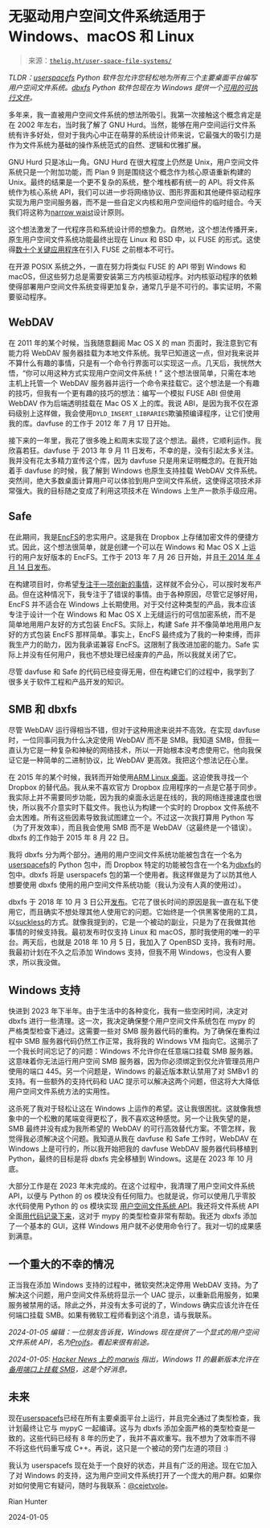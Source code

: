 <!--yml

category: 未分类

date: 2024-05-27 14:30:53

-->

# 无驱动用户空间文件系统适用于 Windows、macOS 和 Linux

> 来源：[`thelig.ht/user-space-file-systems/`](https://thelig.ht/user-space-file-systems/)

*TLDR：[userspacefs](https://pypi.org/project/userspacefs/) Python 软件包允许您轻松地为所有三个主要桌面平台编写用户空间文件系统。[dbxfs](https://pypi.org/project/dbxfs/) Python 软件包现在为 Windows 提供一个[可用的可执行文件](https://www.dropbox.com/scl/fo/5bjakuwingc6vk9kcgcy0/h?rlkey=bgab24afqq8rgb78qo9hwsum8&dl=0)。*

多年来，我一直被用户空间文件系统的想法所吸引。我第一次接触这个概念肯定是在 2002 年左右，当时我了解了 GNU Hurd。当然，能够在用户空间运行文件系统有许多好处，但对于我内心中正在萌芽的系统设计师来说，它最强大的吸引力是作为文件系统为基础的操作系统范式的自然、逻辑和优雅扩展。

GNU Hurd 只是冰山一角。GNU Hurd 在很大程度上仍然是 Unix，用户空间文件系统只是一个附加功能，而 Plan 9 则是围绕这个概念作为核心原语重新构建的 Unix。最终的结果是一个更不复杂的系统，整个堆栈都有统一的 API。将文件系统作为核心系统 API，我们可以进一步将网络协议、图形界面和其他硬件驱动程序实现为用户空间服务器，而不是一些自定义内核和用户空间组件的临时组合。今天我们将这称为[narrow waist](http://www.oilshell.org/blog/2022/02/diagrams.html)设计原则。

这个想法激发了一代程序员和系统设计师的想象力。自然地，这个想法传播开来，原生用户空间文件系统功能最终出现在 Linux 和 BSD 中，以 FUSE 的形式。这使得[数十个关键应用程序](https://en.wikipedia.org/wiki/Filesystem_in_Userspace#Applications)在引入 FUSE 之前根本不可行。

在开源 POSIX 系统之外，一直在努力将类似 FUSE 的 API 带到 Windows 和 macOS，但这些努力总是需要安装第三方内核驱动程序。对内核驱动程序的依赖使得部署用户空间文件系统变得更加复杂，通常几乎是不可行的。事实证明，不需要驱动程序。

## WebDAV

在 2011 年的某个时候，当我随意翻阅 Mac OS X 的 man 页面时，我注意到它有能力将 WebDAV 服务器挂载为本地文件系统。我早已知道这一点，但对我来说并不算什么有趣的事情，只是有一个命令行界面可以实现这一点。几天后，我恍然大悟，“你可以用这种方式实现用户空间文件系统！” 这个想法很简单，只需在本地主机上托管一个 WebDAV 服务器并运行一个命令来挂载它。这个想法是一个有趣的技巧，但我有一个更有趣的技巧的想法：编写一个模拟 FUSE ABI 但使用 WebDAV 作为后端透明挂载在 Mac OS X 上的库。我说 ABI，是因为我不仅在源码级别上这样做，我会使用`DYLD_INSERT_LIBRARIES`欺骗预编译程序，让它们使用我的库。davfuse 的工作于 2012 年 7 月 17 日开始。

接下来的一年里，我花了很多晚上和周末实现了这个想法。最终，它顺利运作。我欣喜若狂。davfuse 于 2013 年 9 月 11 日发布，不幸的是，没有引起太多关注。我并没有花太多精力宣传这个库，因为 davfuse 只是用来证明概念的。在我开始着手 davfuse 的时候，我了解到 Windows 也原生支持挂载 WebDAV 文件系统。突然间，绝大多数桌面计算用户可以体验到用户空间文件系统，这使得这项技术非常强大。我的目标随之变成了利用这项技术在 Windows 上生产一款杀手级应用。

## Safe

在此期间，我是[EncFS](https://vgough.github.io/encfs/)的忠实用户。这是我在 Dropbox 上存储加密文件的便捷方式。因此，这个想法很简单，就是创建一个可以在 Windows 和 Mac OS X 上运行的用户友好版本的 EncFS。工作于 2013 年 7 月 26 日开始，并且[于 2014 年 4 月 14 日发布](https://news.ycombinator.com/item?id=7588369)。

在构建项目时，你希望[专注于一项创新的事情](https://boringtechnology.club/)，这样就不会分心，可以按时发布产品。但在这种情况下，我专注于了错误的事情。由于各种原因，尽管它足够好用，EncFS 并不适合在 Windows 上长期使用。对于交付这种类型的产品，我本应该专注于设计一个在 Windows 和 Mac OS X 上无缝运行的可信加密系统，而不是简单地用用户友好的方式包装 EncFS。实际上，构建 Safe 并不像简单地用用户友好的方式包装 EncFS 那样简单。事实上，EncFS 最终成为了我的一种束缚，而非我生产力的助力，因为我承诺兼容 EncFS。这限制了我改进加密的能力。Safe 实际上并没有任何用户，我也不想处理已经废弃的产品，所以我就关闭了它。

尽管 davfuse 和 Safe 的代码已经变得无用，但在构建它们的过程中，我学到了很多关于软件工程和产品开发的知识。

## SMB 和 dbxfs

尽管 WebDAV 运行得相当不错，但对于这种用途来说并不高效。在实现 davfuse 时，一位同事问我为什么决定使用 WebDAV 而不是 SMB。我知道 SMB，但我一直认为它是一种复杂和神秘的网络技术，所以一开始根本没考虑使用它。他向我保证它是一种简单的二进制协议，比 WebDAV 更高效。我把这个想法记在心里。

在 2015 年的某个时候，我转而开始使用[ARM Linux 桌面](https://en.wikipedia.org/wiki/Novena_(computing_platform))。这迫使我寻找一个 Dropbox 的替代品。我从来不喜欢官方 Dropbox 应用程序的一点是它基于同步。我实际上并不需要同步功能，因为我的桌面永远是在线的，我的网络连接速度也很快，所以我不介意实时下载文件。我也认为构建一个实时的 Dropbox 文件系统不会太困难。所有这些因素导致我试图建立一个。不过这一次我打算用 Python 写（为了开发效率），而且我会使用 SMB 而不是 WebDAV（这最终是一个错误）。dbxfs 的工作始于 2015 年 8 月 22 日。

我将 dbxfs 分为两个部分。通用的用户空间文件系统功能被包含在一个名为[userspacefs](https://pypi.org/project/userspacefs/)的 Python 包中，而 Dropbox 特定的功能被包含在一个名为[dbxfs](https://pypi.org/project/userspacefs/)的包中。dbxfs 将是 userspacefs 包的第一个使用者。我这样做是为了以防其他人想要使用 dbxfs 使用的用户空间文件系统功能（我认为没有人真的使用过）。

dbxfs 于 2018 年 10 月 3 日公开[发布](https://news.ycombinator.com/item?id=18133450)。它花了很长时间的原因是我一直在私下使用它，而且确实不想处理其他人使用它的问题。它始终是一个供黑客使用的工具，以[suckless](https://www.suckless.org/)的方式。就像我提到的，它是一个被动的副业，只是为了在我做其他事情的时候支持我。最初发布时仅支持 Linux 和 macOS，那时我使用的唯一的平台。两天后，也就是 2018 年 10 月 5 日，我加入了 OpenBSD 支持，我有时用。我最初计划在不久之后添加 Windows 支持，但我不用 Windows，也没有人要求，所以我没做。

## Windows 支持

快进到 2023 年下半年。由于生活中的各种变化，我有一些空闲时间，决定对 dbxfs 进行一些清理。这一次，我决定确保整个用户空间文件系统包在 mypy 的严格类型检查下通过。这需要一些对 SMB 服务器代码的重构。为了确保在重构过程中 SMB 服务器代码仍然工作正常，我将我的 Windows VM 指向它。这揭示了一个我长时间忘记了的问题：Windows 不允许你在任意端口挂载 SMB 服务器。这意味着你无法运行用户空间 SMB 服务器，因为你必须绑定到仅允许管理员用户使用的端口 445。另一个问题是，Windows 的最近版本默认禁用了对 SMBv1 的支持。有一些额外的支持代码和 UAC 提示可以解决这两个问题，但这将大大降低用户空间文件系统方法的实用性。

这杀死了我对于轻松让这在 Windows 上运作的希望。这让我很困扰。这就像我想象中的一个松散的尾端变得更松了，我不喜欢这种感觉。另一个让我失望的是，SMB 最终并没有成为我所希望的 WebDAV 的可行高效替代方案。不管怎样，我觉得我必须解决这个问题。我知道从我在 davfuse 和 Safe 工作时，WebDAV 在 Windows 上是可行的，所以我开始把我的 davfuse WebDAV 服务器代码移植到 Python，最终的目标是将 dbxfs 完全移植到 Windows。这是在 2023 年 10 月底。

大部分工作是在 2023 年末完成的。在这个过程中，我清理了用户空间文件系统 API，以便与 Python 的 os 模块没有任何阻力。也就是说，你可以使用几乎零胶水代码使用 Python 的 os 模块实现 [用户空间文件系统 API](https://thelig.ht/code/userspacefs/file/userspacefs/stdlibfs.py.html)。我还将文件系统 API 全面[用代码记录下来](https://thelig.ht/code/userspacefs/file/userspacefs/abc.py.html)，这对于 mypy 的类型检查非常有帮助。我还为 dbxfs 添加了一个基本的 GUI，这样 Windows 用户就不必使用命令行了。我对一切的成果感到满意。

## 一个重大的不幸的情况

正当我在添加 Windows 支持的过程中，微软突然决定停用 WebDAV 支持。为了解决这个问题，用户空间文件系统将显示一个 UAC 提示，以重新启用服务，如果服务被禁用的话。除此之外，并没有太多可说的了，Windows 确实应该允许在任何端口挂载 SMB。如果有微软工程师看到这个消息，请与我联系。

*2024-01-05 编辑：一位朋友告诉我，Windows 现在提供了一个显式的用户空间文件系统 API，名为[Projfs](https://learn.microsoft.com/en-us/windows/win32/projfs/projected-file-system)。看起来很有前途。*

*2024-01-05: [Hacker News 上的 marwis](https://news.ycombinator.com/item?id=38887069) 指出，Windows 11 的最新版本允许在[备用端口上挂载 SMB](https://techcommunity.microsoft.com/t5/storage-at-microsoft/smb-alternative-ports-now-supported-in-windows-insiders/ba-p/3974509)，这是个好消息。*

## 未来

现在[userspacefs](https://pypi.org/project/userspacefs/)已经在所有主要桌面平台上运行，并且完全通过了类型检查，我计划最终让它与 mypyC 一起编译。这与为 dbxfs 添加全面严格的类型检查是一致的。这些代码已经有 8 年的历史了，我并不喜欢重写。我不想为了效率而不得不将这些代码重写成 C++。再说，这只是一个被动的旁门左道的项目 :)

我认为 userspacefs 现在处于一个良好的状态，并且有广泛的用途。现在它加入了对 Windows 的支持，这为用户空间文件系统打开了一个庞大的用户群。如果你对如何使用它有疑问，随时与我联系：[@cejetvole](https://twitter.com/cejetvole)。

Rian Hunter

2024-01-05
